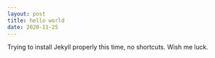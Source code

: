 ```yaml
---
layout: post
title: hello world
date: 2020-11-25
---
```


Trying to install Jekyll properly this time, no shortcuts. Wish me luck.
